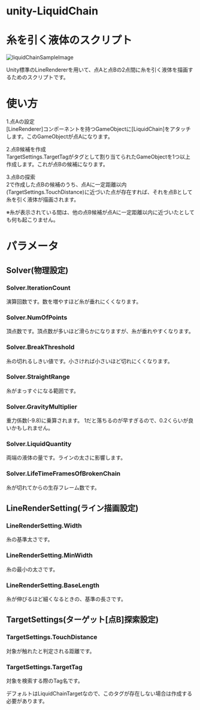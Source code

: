 # unity-LiquidChain
# 糸を引く液体のスクリプト
![liquidChainSampleImage](https://user-images.githubusercontent.com/39085780/105623709-17da0400-5e5f-11eb-9d0f-7fa4aebd428e.jpg)

Unity標準のLineRendererを用いて、点Aと点Bの2点間に糸を引く液体を描画するためのスクリプトです。

# 使い方
1.点Aの設定  
[LineRenderer]コンポーネントを持つGameObjectに[LiquidChain]をアタッチします。このGameObjectが点Aになります。

2.点B候補を作成  
TargetSettings.TargetTagがタグとして割り当てられたGameObjectを1つ以上作成します。これが点Bの候補になります。

3.点Bの探索  
2で作成した点Bの候補のうち、点Aに一定距離以内(TargetSettings.TouchDistance)に近づいた点が存在すれば、それを点Bとして糸を引く液体が描画されます。

※糸が表示されている間は、他の点B候補が点Aに一定距離以内に近づいたとしても何も起こりません。

# パラメータ

## Solver(物理設定)
### Solver.IterationCount
演算回数です。数を増やすほど糸が垂れにくくなります。

### Solver.NumOfPoints
頂点数です。頂点数が多いほど滑らかになりますが、糸が垂れやすくなります。

### Solver.BreakThreshold
糸の切れるしきい値です。小さければ小さいほど切れにくくなります。

### Solver.StraightRange
糸がまっすぐになる範囲です。

### Solver.GravityMultiplier
重力係数(-9.8)に乗算されます。
1だと落ちるのが早すぎるので、0.2くらいが良いかもしれません。

### Solver.LiquidQuantity
両端の液体の量です。ラインの太さに影響します。

### Solver.LifeTimeFramesOfBrokenChain
糸が切れてからの生存フレーム数です。

## LineRenderSetting(ライン描画設定)
### LineRenderSetting.Width
糸の基準太さです。

### LineRenderSetting.MinWidth
糸の最小の太さです。

### LineRenderSetting.BaseLength
糸が伸びるほど細くなるときの、基準の長さです。

## TargetSettings(ターゲット[点B]探索設定)
### TargetSettings.TouchDistance
対象が触れたと判定される距離です。

### TargetSettings.TargetTag
対象を検索する際のTag名です。

デフォルトはLiquidChainTargetなので、このタグが存在しない場合は作成する必要があります。
